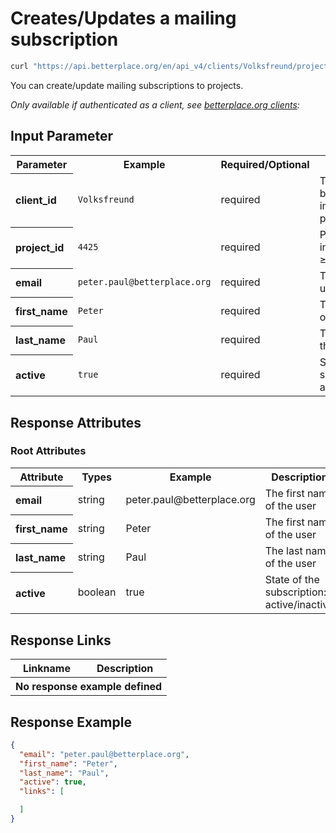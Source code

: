 
# Creates/Updates a mailing subscription

```bash
curl "https://api.betterplace.org/en/api_v4/clients/Volksfreund/projects/4425/mailing_subscriptions.json" -d active=true&email=peter.paul%40betterplace.org&first_name=Peter&last_name=Paul
```

You can create/update mailing subscriptions to projects.

*Only available if authenticated as a client, see [betterplace.org clients](../README.md#client-authentication):*


## Input Parameter

<table>
  <tr>
    <th>Parameter</th>
    <th>Example</th>
    <th>Required/Optional</th>
    <th>Description</th>
  </tr>
  <tr>
    <th align="left">client_id</th>
    <td><code>Volksfreund</code></td>
    <td>required</td>
    <td>The betterplace.org-internal client permalink.</td>
  </tr>
  <tr>
    <th align="left">project_id</th>
    <td><code>4425</code></td>
    <td>required</td>
    <td>Project-id as an integer number ≥ 14.</td>
  </tr>
  <tr>
    <th align="left">email</th>
    <td><code>peter.paul@betterplace.org</code></td>
    <td>required</td>
    <td>The email of the user</td>
  </tr>
  <tr>
    <th align="left">first_name</th>
    <td><code>Peter</code></td>
    <td>required</td>
    <td>The first name of the user</td>
  </tr>
  <tr>
    <th align="left">last_name</th>
    <td><code>Paul</code></td>
    <td>required</td>
    <td>The last name of the user</td>
  </tr>
  <tr>
    <th align="left">active</th>
    <td><code>true</code></td>
    <td>required</td>
    <td>State of the subscription: active/inactive</td>
  </tr>
</table>

## Response Attributes

### Root Attributes

  <table>
    <tr>
      <th>Attribute</th>
      <th>Types</th>
      <th>Example</th>
      <th>Description</th>
    </tr>
    <tr>
      <th align="left">email</th>
      <td>string</td>
      <td>peter.paul@betterplace.org</td>
      <td>The first name of the user</td>
    </tr>
    <tr>
      <th align="left">first_name</th>
      <td>string</td>
      <td>Peter</td>
      <td>The first name of the user</td>
    </tr>
    <tr>
      <th align="left">last_name</th>
      <td>string</td>
      <td>Paul</td>
      <td>The last name of the user</td>
    </tr>
    <tr>
      <th align="left">active</th>
      <td>boolean</td>
      <td>true</td>
      <td>State of the subscription: active/inactive</td>
    </tr>
  </table>
</table>

## Response Links

<table>
  <tr>
    <th>Linkname</th>
    <th>Description</th>
  </tr>

  <th colspan="2">No response example defined</th>
</table>

## Response Example

```json
{
  "email": "peter.paul@betterplace.org",
  "first_name": "Peter",
  "last_name": "Paul",
  "active": true,
  "links": [

  ]
}
```


